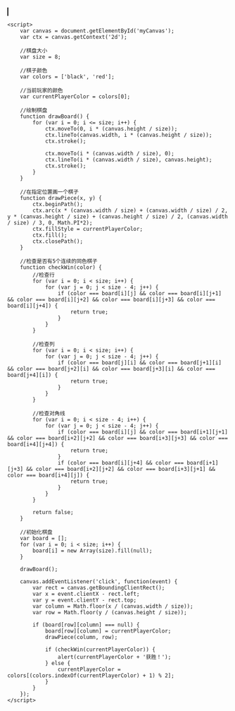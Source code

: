 <!DOCTYPE html>
<html>
<head>
    <style>
        canvas {
            border: 1px solid black;
        }
    </style>
</head>
<body>
    <canvas id="myCanvas" width="400" height="400"></canvas>

    <script>
        var canvas = document.getElementById('myCanvas');
        var ctx = canvas.getContext('2d');

        //棋盘大小
        var size = 8;

        //棋子颜色
        var colors = ['black', 'red'];

        //当前玩家的颜色
        var currentPlayerColor = colors[0];

        //绘制棋盘
        function drawBoard() {
            for (var i = 0; i <= size; i++) {
                ctx.moveTo(0, i * (canvas.height / size));
                ctx.lineTo(canvas.width, i * (canvas.height / size));
                ctx.stroke();

                ctx.moveTo(i * (canvas.width / size), 0);
                ctx.lineTo(i * (canvas.width / size), canvas.height);
                ctx.stroke();
            }
        }

        //在指定位置画一个棋子
        function drawPiece(x, y) {
            ctx.beginPath();
            ctx.arc(x * (canvas.width / size) + (canvas.width / size) / 2, y * (canvas.height / size) + (canvas.height / size) / 2, (canvas.width / size) / 3, 0, Math.PI*2);
            ctx.fillStyle = currentPlayerColor;
            ctx.fill();
            ctx.closePath();
        }

        //检查是否有5个连续的同色棋子
        function checkWin(color) {
            //检查行
            for (var i = 0; i < size; i++) {
                for (var j = 0; j < size - 4; j++) {
                    if (color === board[i][j] && color === board[i][j+1] && color === board[i][j+2] && color === board[i][j+3] && color === board[i][j+4]) {
                        return true;
                    }
                }
            }

            //检查列
            for (var i = 0; i < size; i++) {
                for (var j = 0; j < size - 4; j++) {
                    if (color === board[j][i] && color === board[j+1][i] && color === board[j+2][i] && color === board[j+3][i] && color === board[j+4][i]) {
                        return true;
                    }
                }
            }

            //检查对角线
            for (var i = 0; i < size - 4; i++) {
                for (var j = 0; j < size - 4; j++) {
                    if (color === board[i][j] && color === board[i+1][j+1] && color === board[i+2][j+2] && color === board[i+3][j+3] && color === board[i+4][j+4]) {
                        return true;
                    }
                    if (color === board[i][j+4] && color === board[i+1][j+3] && color === board[i+2][j+2] && color === board[i+3][j+1] && color === board[i+4][j]) {
                        return true;
                    }
                }
            }

            return false;
        }

        //初始化棋盘
        var board = [];
        for (var i = 0; i < size; i++) {
            board[i] = new Array(size).fill(null);
        }

        drawBoard();

        canvas.addEventListener('click', function(event) {
            var rect = canvas.getBoundingClientRect();
            var x = event.clientX - rect.left;
            var y = event.clientY - rect.top;
            var column = Math.floor(x / (canvas.width / size));
            var row = Math.floor(y / (canvas.height / size));

            if (board[row][column] === null) {
                board[row][column] = currentPlayerColor;
                drawPiece(column, row);

                if (checkWin(currentPlayerColor)) {
                    alert(currentPlayerColor + '获胜！');
                } else {
                    currentPlayerColor = colors[(colors.indexOf(currentPlayerColor) + 1) % 2];
                }
            }
        });
    </script>
</body>
</html>
